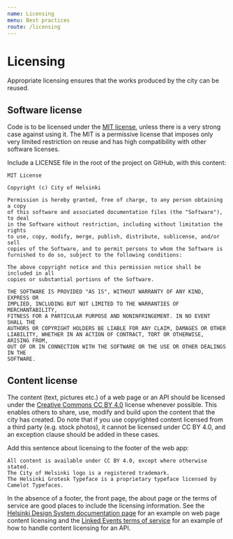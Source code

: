 ```yaml
---
name: Licensing
menu: Best practices
route: /licensing
---
```


# Licensing
Appropriate licensing ensures that the works produced by the city can be reused.

## Software license
Code is to be licensed under the [MIT license](https://opensource.org/licenses/MIT), unless there is a very strong case against using it. 
The MIT is a permissive license that imposes only very limited restriction on reuse and has high compatibility with other software licenses.

Include a LICENSE file in the root of  the project on GitHub, with this content:

```
MIT License

Copyright (c) City of Helsinki

Permission is hereby granted, free of charge, to any person obtaining a copy
of this software and associated documentation files (the "Software"), to deal
in the Software without restriction, including without limitation the rights
to use, copy, modify, merge, publish, distribute, sublicense, and/or sell
copies of the Software, and to permit persons to whom the Software is
furnished to do so, subject to the following conditions:

The above copyright notice and this permission notice shall be included in all
copies or substantial portions of the Software.

THE SOFTWARE IS PROVIDED "AS IS", WITHOUT WARRANTY OF ANY KIND, EXPRESS OR
IMPLIED, INCLUDING BUT NOT LIMITED TO THE WARRANTIES OF MERCHANTABILITY,
FITNESS FOR A PARTICULAR PURPOSE AND NONINFRINGEMENT. IN NO EVENT SHALL THE
AUTHORS OR COPYRIGHT HOLDERS BE LIABLE FOR ANY CLAIM, DAMAGES OR OTHER
LIABILITY, WHETHER IN AN ACTION OF CONTRACT, TORT OR OTHERWISE, ARISING FROM,
OUT OF OR IN CONNECTION WITH THE SOFTWARE OR THE USE OR OTHER DEALINGS IN THE
SOFTWARE.
```

## Content license
The content (text, pictures etc.) of a web page or an API should be licensed under the [Creative Commons CC BY 4.0](https://creativecommons.org/licenses/by/4.0/) license 
whenever possible. 
This enables others to share, use, modify and build upon the content that the city has created. Do note that if you use copyrighted content licensed from a third party 
(e.g. stock photos), it cannot be licensed under CC BY 4.0, and an exception clause should be added in these cases.

Add this sentence about licensing to the footer of the web app:

```
All content is available under CC BY 4.0, except where otherwise stated. 
The City of Helsinki logo is a registered trademark. 
The Helsinki Grotesk Typeface is a proprietary typeface licensed by Camelot Typefaces.
```

In the absence of a footer, the front page, the about page or the terms of service are good places to include the licensing information. 
See the [Helsinki Design System documentation page](https://hds.hel.fi/) for an example on web page content licensing and 
the [Linked Events terms of service](https://linkedevents.hel.fi/terms) for an example of how to handle content licensing for an API.

